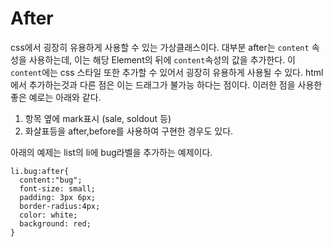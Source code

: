 # After

css에서 굉장히 유용하게 사용할 수 있는 가상클래스이다.
대부분 after는 ```content``` 속성을 사용하는데, 이는 해당 Element의 뒤에 ```content```속성의 값을 추가한다.
이 ```content```에는 css 스타일 또한 추가할 수 있어서 굉장히 유용하게 사용될 수 있다.
html에서 추가하는것과 다른 점은 이는 드래그가 불가능 하다는 점이다.
이러한 점을 사용한 좋은 예로는 아래와 같다.

1. 항목 옆에 mark표시 (sale, soldout 등)
2. 화살표등을 after,before를 사용하여 구현한 경우도 있다.


아래의 예제는 list의 li에 bug라벨을 추가하는 예제이다.
```
li.bug:after{
  content:"bug";
  font-size: small;
  padding: 3px 6px;
  border-radius:4px;
  color: white;
  background: red;
}
```
